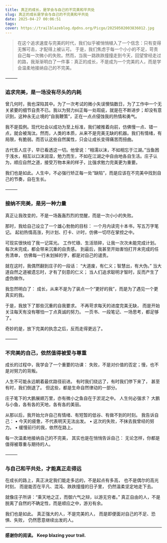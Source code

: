 ```yaml
---
title: 真正的成长，是学会与自己的不完美和平共处
slug: 真正的成长是学会与自己的不完美和平共处
date: 2025-04-27 00:06:51
tags:
cover: https://trailblazeblog.dpdns.org/Picgo/20250502003836012.jpg
---
```

<!-- 正文开始 -->
>在这个追求速度与完美的时代，我们似乎被悄悄植入了一个信念：只有变得无懈可击，才配得上被认可。
于是，我们焦虑于每一个小小的不足，苛责自己每一次微小的失败。然而，当我一路跌跌撞撞走到今天，回望曾经走过的路，我渐渐明白了一件事：真正的成长，不是成为一个完美的人，而是学会温柔地接纳自己的不完美。

⸻

### 追求完美，是一场没有尽头的内耗

曾几何时，我也深陷其中。为了一次考试的微小失误懊恼数日，为了工作中一个无关紧要的细节自责不已。我以为努力纠正每一处瑕疵，就是在不断进步；却没有意识到，这种永无止境的“自我鞭策”，正在一点点侵蚀我的热情和勇气。

我不是孤例。现代社会以成功为至上标准，我们被推着向前，仿佛慢一点、错一点，就会被淘汰。然而，人类的本质，从来不是完美无缺的机器。我们有情绪，有局限，有脆弱。而否认这些自然属性，只会让成长变得痛苦而扭曲。

古代哲人庄子，早已看透这一切。他曾说：“相濡以沫，不如相忘于江湖。”当鱼困于浅水，相互以口沫润湿，勉力而生，不如在江湖之中自由地各自生活。庄子认为，顺应自然之道，接受万物本来的样子，比强求勉力完美更为重要。

我们也是如此。人生中，不必强行矫正每一处“缺陷”，而是应该在不完美中找到自己的节奏，自在生长。

⸻

### 接纳不完美，是另一种力量

真正让我改变的，不是一场轰轰烈烈的觉醒，而是一次小小的失败。

那时，我给自己设立了一个雄心勃勃的目标：
一个月内读完十本书，写五万字笔记。
起初热情高涨，列计划、打卡、计时，仿佛一切尽在掌控之中。

可现实很快给了我一记耳光。
工作忙碌、生活琐碎，让我一次次未能完成计划。
每次未完成，都会带来沉重的自责感。
到最后，我甚至开始害怕打开未完成的任务清单，
仿佛每一行未划掉的字，都是对自己的谴责。

就在这时，我偶然翻到庄子的一段话：
“大道废，有仁义；智慧出，有大伪。”
当大道自然之道被遗忘时，才有了刻意的仁义；
当人们追求聪明才智时，反而产生了虚伪做作。

我忽然明白了：
成长，从来不是为了装点一个“更好的我”，而是为了遇见一个更真实的我。

于是，我放下了那些沉重的自我要求。
不再苛求每天的进度完美无缺，
而是开始关注每天有没有哪怕一丁点真诚的努力。
一页书、一段笔记、一场思考，都足够了。

奇妙的是，放下完美的执念之后，反而走得更远了。

⸻

### 不完美的自己，依然值得被爱与尊重

成长的过程中，我学会了一个重要的功课：
失败，不是对价值的否定；慢，也不是对努力的背叛。

人生不可能永远朝着最优路径前进。
有时我们绕远了，有时我们停下来了，
甚至有时，我们倒退了。
但这些，都是生命自然律动的一部分。

庄子笔下的大鹏展翅万里，亦有微小之鱼自在于淤泥之中。
人生何必强求？
大鹏与小鱼，各有各的天地，各有各的美丽。

从那以后，我开始允许自己有情绪、有短暂的低谷、有做不到的时刻。
我告诉自己：
	•	今天的疲惫，不代表明天无法出发。
	•	这次的失败，不抹去我曾经的努力。
	•	缓慢前行的我，依然在路上。

每一次温柔地接纳自己的不完美，
其实也是在悄悄告诉自己：
无论怎样，你都是值得被尊重与期待的人。

⸻

### 与自己和平共处，才能真正走得远

在成长的路上，真正决定我们能走多远的，不是起点有多高，
也不是偶尔的高光时刻，
而是能否在平凡、混沌、跌跌撞撞的日子里，
仍然温柔坚定地走下去。

就像庄子所讲：“乘天地之正，而御六气之辩，以游无穷者。”
真正自由的人，不是脱离了自然的不确定性，而是顺应之中，游刃有余。

我们也是如此。
真正强大的人，不是完美的人，
而是即便面对自己的不足、恐惧、失败，
仍然愿意继续出发的人。

---

**感谢你的阅读。**
**Keep blazing your trail.**
